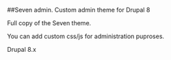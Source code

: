 ##Seven admin. Custom admin theme for Drupal 8

Full copy of the Seven theme.

You can add custom css/js for administration puproses.

Drupal 8.x